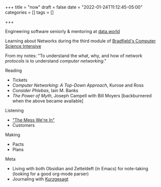 +++
title = "now"
draft = false
date = "2022-01-24T11:12:45-05:00"
categories = []
tags = []

+++

Engineering software seniorly & mentoring at [data.world](https://data.world)

Learning about Networks during the third module of [Bradfield's Computer Science Intensive](https://bradfieldcs.com/csi)

From my notes: "To understand the what, why, and how of network _protocols_ is to understand _computer networking_."

Reading
  - Tickets
  - _Computer Networking: A Top-Down Approach_, Kurose and Ross 
  - _Consider Phlebas_, Iain M. Banks
  - _The Power of Myth_, Joseph Campell with Bill Moyers [backburnered when the above became available]

Listening
  - ["The Mess We're In"](https://www.youtube.com/watch?v=lKXe3HUG2l4)
  - Customers

Making
  - Pacts
  - Plans

Meta
  - Living with both Obsidian and Zetteldeft (in Emacs) for note-taking (looking for a good org-mode parser)
  - Journaling with [Kurzgesagt](https://shop-us.kurzgesagt.org/collections/calendars-books/products/gratitude-journal?variant=32410837352496)
